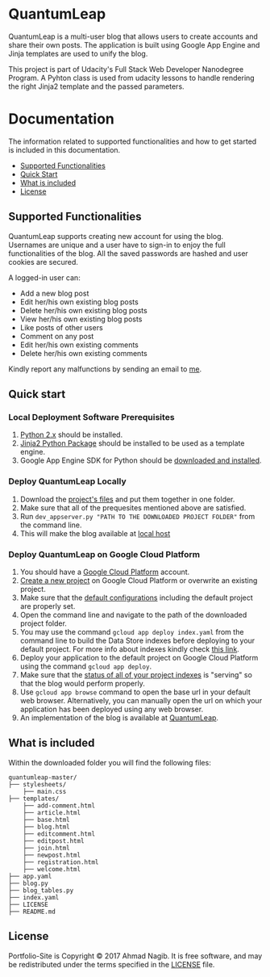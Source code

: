 # QuantumLeap

QuantumLeap is a multi-user blog that allows users to create accounts and share their own posts. The application is built using Google App Engine and Jinja templates are used to unify the blog. 

This project is part of Udacity's Full Stack Web Developer Nanodegree Program. A Pyhton class is used from udacity lessons to handle rendering the right Jinja2 template and the passed parameters.

# Documentation

The information related to supported functionalities and how to get started is included in this documentation.

- [Supported Functionalities](#supported-functionalities)
- [Quick Start](#quick-start)
- [What is included](#what-is-included)
- [License](#license)


## Supported Functionalities

QuantumLeap supports creating new account for using the blog. Usernames are unique and a user have to sign-in to enjoy the full functionalities of the blog. All the saved passwords are hashed and user cookies are secured.

A logged-in user can:

- Add a new blog post
- Edit her/his own existing blog posts
- Delete her/his own existing blog posts
- View her/his own existing blog posts
- Like posts of other users
- Comment on any post
- Edit her/his own existing comments
- Delete her/his own existing comments

Kindly report any malfunctions by sending an email to [me](mailto:ahmadnagib@fci-cu.edu.eg).

## Quick start

### Local Deployment Software Prerequisites 

1. [Python 2.x](https://www.python.org/downloads/) should be installed.
2. [Jinja2 Python Package](https://pypi.python.org/pypi/Jinja2) should be installed to be used as a template engine.
3. Google App Engine SDK for Python should be [downloaded and installed](http://cloud.google.com/appengine/docs/flexible/python/download).

### Deploy QuantumLeap Locally

1. Download the [project's files](https://github.com/ahmadnagib/QuantumLeap) and put them together in one folder.
2. Make sure that all of the prequesites mentioned above are satisfied.
3. Run `dev_appserver.py "PATH TO THE DOWNLOADED PROJECT FOLDER"` from the command line.
4. This will make the blog available at [local host](localhost:8080)

### Deploy QuantumLeap on Google Cloud Platform

1. You should have a [Google Cloud Platform](https://cloud.google.com) account.
2. [Create a new project](https://cloud.google.com/resource-manager/docs/creating-managing-projects) on Google Cloud Platform or overwrite an existing project.
3. Make sure that the [default configurations](https://cloud.google.com/sdk/gcloud/reference/config/set) including the default project are properly set.
4. Open the command line and navigate to the path of the downloaded project folder.
5. You may use the command `gcloud app deploy index.yaml` from the command line to build the Data Store indexes before deploying to your default project. For more info about indexes kindly check [this link](https://cloud.google.com/datastore/docs/concepts/indexes).
6. Deploy your application to the default project on Google Cloud Platform using the command `gcloud app deploy`.
7. Make sure that the [status of all of your project indexes](https://console.cloud.google.com/datastore/indexes) is "serving" so that the blog would perform properly.
8. Use `gcloud app browse` command to open the base url in your default web browser. Alternatively, you can manually open the url on which your application has been deployed using any web browser.
9. An implementation of the blog is available at [QuantumLeap](quantum-leap-blog.appspot.com/).

## What is included

Within the downloaded folder you will find the following files:

```
quantumleap-master/
├── stylesheets/
    ├── main.css
├── templates/
    ├── add-comment.html
    ├── article.html
    ├── base.html
    ├── blog.html
    ├── editcomment.html
    ├── editpost.html
    ├── join.html
    ├── newpost.html
    ├── registration.html
    ├── welcome.html
├── app.yaml
├── blog.py
├── blog_tables.py
├── index.yaml
├── LICENSE
├── README.md
```

## License

Portfolio-Site is Copyright © 2017 Ahmad Nagib. It is free software, and may be redistributed under the terms specified in the [LICENSE](/LICENSE) file.
